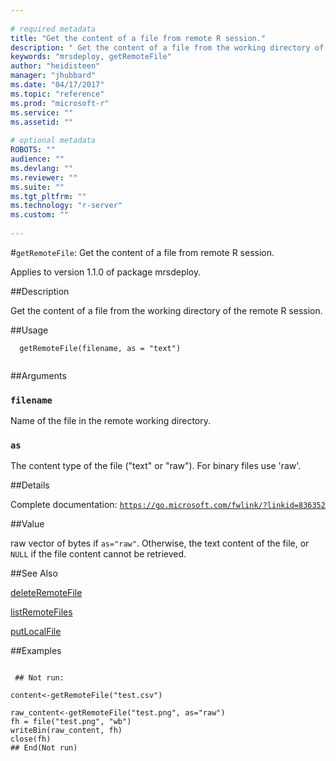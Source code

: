 ```yaml
--- 
 
# required metadata 
title: "Get the content of a file from remote R session." 
description: " Get the content of a file from the working directory of the remote R session. " 
keywords: "mrsdeploy, getRemoteFile" 
author: "heidisteen" 
manager: "jhubbard" 
ms.date: "04/17/2017" 
ms.topic: "reference" 
ms.prod: "microsoft-r" 
ms.service: "" 
ms.assetid: "" 
 
# optional metadata 
ROBOTS: "" 
audience: "" 
ms.devlang: "" 
ms.reviewer: "" 
ms.suite: "" 
ms.tgt_pltfrm: "" 
ms.technology: "r-server" 
ms.custom: "" 
 
--- 
```

 
 
 
 
 #`getRemoteFile`: Get the content of a file from remote R session.

 Applies to version 1.1.0 of package mrsdeploy.
 
 ##Description
 
Get the content of a file from the working directory of the remote R session.
 
 
 ##Usage

```   
  getRemoteFile(filename, as = "text")
 
```
 
 ##Arguments

   
  
 ### `filename`
 Name of the file in the remote working directory. 
  
  
  
 ### `as`
 The content type of the file ("text" or "raw").  For binary files use 'raw'. 
  
 
 
 ##Details
 
Complete documentation: [`https://go.microsoft.com/fwlink/?linkid=836352`](https://go.microsoft.com/fwlink/?linkid=836352)

 
 
 ##Value
 
raw vector of bytes if `as="raw"`. Otherwise, the text content of the file, 
or `NULL` if the file content cannot be retrieved.
 
 ##See Also
 
[deleteRemoteFile](../../r-reference/mrsdeploy/deleteremotefile.md)

[listRemoteFiles](listRemoteFiles.md)

[putLocalFile](putLocalFile.md)
   
 ##Examples

 ```
   
  ## Not run:
 
content<-getRemoteFile("test.csv")

raw_content<-getRemoteFile("test.png", as="raw")
fh = file("test.png", "wb")
writeBin(raw_content, fh)
close(fh)
 ## End(Not run) 
  
 
```
 
 

